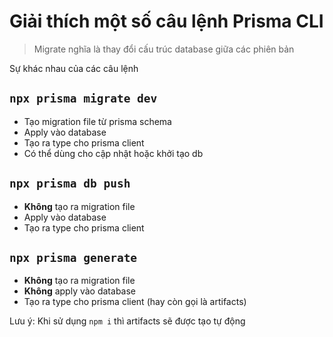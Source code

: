# Giải thích một số câu lệnh Prisma CLI

> Migrate nghĩa là thay đổi cấu trúc database giữa các phiên bản

Sự khác nhau của các câu lệnh

## `npx prisma migrate dev`

- Tạo migration file từ prisma schema
- Apply vào database
- Tạo ra type cho prisma client
- Có thể dùng cho cập nhật hoặc khởi tạo db

## `npx prisma db push`

- **Không** tạo ra migration file
- Apply vào database
- Tạo ra type cho prisma client

## `npx prisma generate`

- **Không** tạo ra migration file
- **Không** apply vào database
- Tạo ra type cho prisma client (hay còn gọi là artifacts)

Lưu ý:
Khi sử dụng `npm i` thì artifacts sẽ được tạo tự động